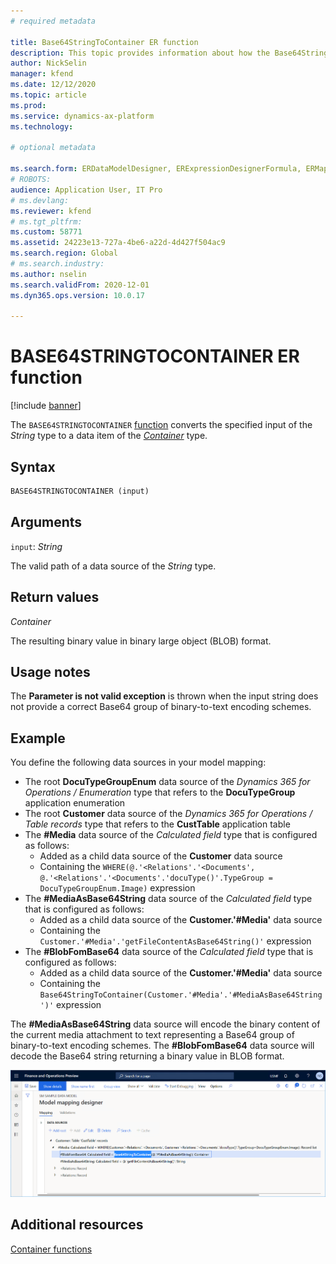 ```yaml
---
# required metadata

title: Base64StringToContainer ER function
description: This topic provides information about how the Base64StringToContainer Electronic reporting (ER) function is used.
author: NickSelin
manager: kfend
ms.date: 12/12/2020
ms.topic: article
ms.prod: 
ms.service: dynamics-ax-platform
ms.technology: 

# optional metadata

ms.search.form: ERDataModelDesigner, ERExpressionDesignerFormula, ERMappedFormatDesigner, ERModelMappingDesigner
# ROBOTS: 
audience: Application User, IT Pro
# ms.devlang: 
ms.reviewer: kfend
# ms.tgt_pltfrm: 
ms.custom: 58771
ms.assetid: 24223e13-727a-4be6-a22d-4d427f504ac9
ms.search.region: Global
# ms.search.industry: 
ms.author: nselin
ms.search.validFrom: 2020-12-01
ms.dyn365.ops.version: 10.0.17

---
```


# BASE64STRINGTOCONTAINER ER function

[!include [banner](../includes/banner.md)]

The `BASE64STRINGTOCONTAINER` [function](er-formula-language.md#functions) converts the specified input of the *String* type to a data item of the [*Container*](er-functions-category-container.md) type.

## Syntax

```vb
BASE64STRINGTOCONTAINER (input)
```

## Arguments

`input`: *String*

The valid path of a data source of the *String* type.

## Return values

*Container*

The resulting binary value in binary large object (BLOB) format.

## Usage notes

The **Parameter is not valid exception** is thrown when the input string does not provide a correct Base64 group of binary-to-text encoding schemes.

## Example

You define the following data sources in your model mapping:

- The root **DocuTypeGroupEnum** data source of the *Dynamics 365 for Operations / Enumeration* type that refers to the **DocuTypeGroup** application enumeration
- The root **Customer** data source of the *Dynamics 365 for Operations / Table records* type that refers to the **CustTable** application table
- The **#Media** data source of the *Calculated field* type that is configured as follows:
    - Added as a child data source of the **Customer** data source
    - Containing the `WHERE(@.'<Relations'.'<Documents', @.'<Relations'.'<Documents'.'docuType()'.TypeGroup = DocuTypeGroupEnum.Image)` expression
- The **#MediaAsBase64String** data source of the *Calculated field* type that is configured as follows:
    - Added as a child data source of the **Customer.'#Media'** data source
    - Containing the `Customer.'#Media'.'getFileContentAsBase64String()'` expression
- The **#BlobFomBase64** data source of the *Calculated field* type that is configured as follows:
    - Added as a child data source of the **Customer.'#Media'** data source
    - Containing the `Base64StringToContainer(Customer.'#Media'.'#MediaAsBase64String')'` expression

The **#MediaAsBase64String** data source will encode the binary content of the current media attachment to text representing a Base64 group of binary-to-text encoding schemes.
The **#BlobFomBase64** data source will decode the Base64 string returning a binary value in BLOB format.

![ER model mapping designer page presenting sample data sources](./media/er-functions-container-base64stringtocontainer-1.png)

## Additional resources

[Container functions](er-functions-category-container.md)
